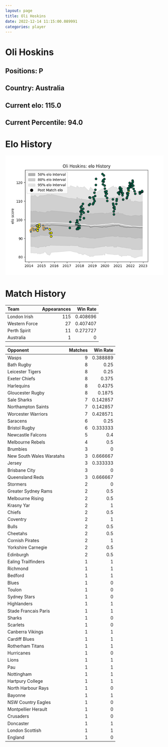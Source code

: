 ```yaml
---  
layout: page  
title: Oli Hoskins  
date: 2022-12-14 11:15:00.089991  
categories: player  
---
```

# Oli Hoskins

## Positions: P

## Country: Australia

## Current elo: 115.0

## Current Percentile: 94.0

# Elo History


![elo history](history_OliHoskins.png)
# Match History


| Team          |   Appearances |   Win Rate |
|:--------------|--------------:|-----------:|
| London Irish  |           115 |   0.408696 |
| Western Force |            27 |   0.407407 |
| Perth Spirit  |            11 |   0.272727 |
| Australia     |             1 |   0        |

| Opponent                 |   Matches |   Win Rate |
|:-------------------------|----------:|-----------:|
| Wasps                    |         9 |   0.388889 |
| Bath Rugby               |         8 |   0.25     |
| Leicester Tigers         |         8 |   0.25     |
| Exeter Chiefs            |         8 |   0.375    |
| Harlequins               |         8 |   0.4375   |
| Gloucester Rugby         |         8 |   0.1875   |
| Sale Sharks              |         7 |   0.142857 |
| Northampton Saints       |         7 |   0.142857 |
| Worcester Warriors       |         7 |   0.428571 |
| Saracens                 |         6 |   0.25     |
| Bristol Rugby            |         6 |   0.333333 |
| Newcastle Falcons        |         5 |   0.4      |
| Melbourne Rebels         |         4 |   0.5      |
| Brumbies                 |         3 |   0        |
| New South Wales Waratahs |         3 |   0.666667 |
| Jersey                   |         3 |   0.333333 |
| Brisbane City            |         3 |   0        |
| Queensland Reds          |         3 |   0.666667 |
| Stormers                 |         2 |   0        |
| Greater Sydney Rams      |         2 |   0.5      |
| Melbourne Rising         |         2 |   0.5      |
| Krasny Yar               |         2 |   1        |
| Chiefs                   |         2 |   0.5      |
| Coventry                 |         2 |   1        |
| Bulls                    |         2 |   0.5      |
| Cheetahs                 |         2 |   0.5      |
| Cornish Pirates          |         2 |   1        |
| Yorkshire Carnegie       |         2 |   0.5      |
| Edinburgh                |         2 |   0.5      |
| Ealing Trailfinders      |         1 |   1        |
| Richmond                 |         1 |   1        |
| Bedford                  |         1 |   1        |
| Blues                    |         1 |   0        |
| Toulon                   |         1 |   0        |
| Sydney Stars             |         1 |   0        |
| Highlanders              |         1 |   1        |
| Stade Francais Paris     |         1 |   1        |
| Sharks                   |         1 |   0        |
| Scarlets                 |         1 |   0        |
| Canberra Vikings         |         1 |   1        |
| Cardiff Blues            |         1 |   1        |
| Rotherham Titans         |         1 |   1        |
| Hurricanes               |         1 |   0        |
| Lions                    |         1 |   1        |
| Pau                      |         1 |   1        |
| Nottingham               |         1 |   1        |
| Hartpury College         |         1 |   1        |
| North Harbour Rays       |         1 |   0        |
| Bayonne                  |         1 |   1        |
| NSW Country Eagles       |         1 |   0        |
| Montpellier Herault      |         1 |   0        |
| Crusaders                |         1 |   0        |
| Doncaster                |         1 |   1        |
| London Scottish          |         1 |   1        |
| England                  |         1 |   0        |